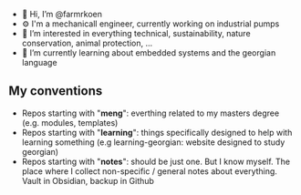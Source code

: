 - 👋 Hi, I’m @farmrkoen
- ⚙️ I'm a mechanicall engineer, currently working on industrial pumps
- 👀 I’m interested in everything technical, sustainability, nature conservation, animal protection, ...
- 🌱 I’m currently learning about embedded systems and the georgian language

## My conventions

- Repos starting with "**meng**": everthing related to my masters degree (e.g. modules, templates)
- Repos starting with "**learning**": things specifically designed to help with learning something (e.g learning-georgian: website designed to study georgian)
- Repos starting with "**notes**": should be just one. But I know myself. The place where I collect non-specific / general notes about everything. Vault in Obsidian, backup in Github

<!---
farmrkoen/farmrkoen is a ✨ special ✨ repository because its `README.md` (this file) appears on your GitHub profile.
You can click the Preview link to take a look at your changes.
--->
